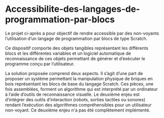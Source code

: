 # Accessibilite-des-langages-de-programmation-par-blocs
Le projet ci-après a pour objectif de rendre accessible par des non-voyants l’utilisation d’un langage de programmation par blocs de type Scratch. 

Ce dispositif comporte des objets tangibles représentant les différents blocs et les différentes variables et un logiciel automatique de reconnaissance de ces objets permettant de générer et d’exécuter le programme conçu par l’utilisateur.

La solution proposée comprend deux aspects.
Il s’agit d’une part de proposer un système permettant la manipulation physique de briques en bois représentant les blocs de base du langage Scratch. Ces pièces, une fois assemblées, forment un algorithme qui est interprété par un ordinateur à l’aide d’outils de reconnaissance visuelle.
Le deuxième enjeu est d’intégrer des outils d’interaction (robots, sorties tactiles ou sonores) rendant l’exécution des algorithmes compréhensibles pour un utilisateur non-voyant. Ce deuxième enjeu n'a pas été complètement implémenté.

